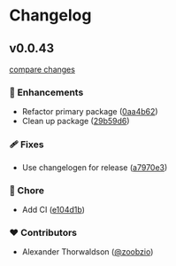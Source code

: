# Changelog


## v0.0.43

[compare changes](https://github.com/zoobzio/untheme/compare/v0.0.42...v0.0.43)

### 🚀 Enhancements

- Refactor primary package ([0aa4b62](https://github.com/zoobzio/untheme/commit/0aa4b62))
- Clean up package ([29b59d6](https://github.com/zoobzio/untheme/commit/29b59d6))

### 🩹 Fixes

- Use changelogen for release ([a7970e3](https://github.com/zoobzio/untheme/commit/a7970e3))

### 🏡 Chore

- Add CI ([e104d1b](https://github.com/zoobzio/untheme/commit/e104d1b))

### ❤️ Contributors

- Alexander Thorwaldson ([@zoobzio](http://github.com/zoobzio))

